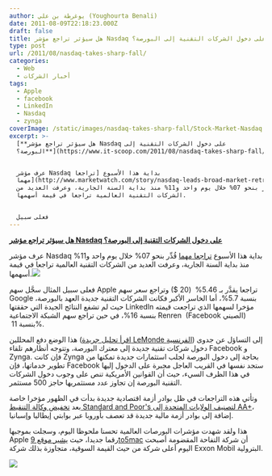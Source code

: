 ```yaml
---
author: يوغرطة بن علي (Youghourta Benali)
date: 2011-08-09T22:18:23.000Z
draft: false
title: هل سيؤثر تراجع مؤشر Nasdaq على دخول الشركات التقنية إلى البورصة؟
type: post
url: /2011/08/nasdaq-takes-sharp-fall/
categories:
  - Web
  - أخبار الشركات
tags:
  - Apple
  - facebook
  - LinkedIn
  - Nasdaq
  - zynga
coverImage: /static/images/nasdaq-takes-sharp-fall/Stock-Market-Nasdaq.jpeg
excerpt: >-
  [**هل سيؤثر تراجع مؤشر Nasdaq على دخول الشركات التقنية إلى
  البورصة؟**](https://www.it-scoop.com/2011/08/nasdaq-takes-sharp-fall/)


  عرف مؤشر Nasdaq بداية هذا الأسبوع [تراجعا
  مهما](http://www.marketwatch.com/story/nasdaq-leads-broad-market-retreat-2011-08-08?link=MW_latest_news)
  قُدِّر بنحو 07% خلال يوم واحد و11% منذ بداية السنة الجارية، وعرفت العديد من
  الشركات التقنية العالمية تراجعا في قيمة أسهمها.


  فعلى سبيل
---
```

[**هل سيؤثر تراجع مؤشر Nasdaq على دخول الشركات التقنية إلى البورصة؟**](https://www.it-scoop.com/2011/08/nasdaq-takes-sharp-fall/)

عرف مؤشر Nasdaq بداية هذا الأسبوع [تراجعا مهما](http://www.marketwatch.com/story/nasdaq-leads-broad-market-retreat-2011-08-08?link=MW_latest_news) قُدِّر بنحو 07% خلال يوم واحد و11% منذ بداية السنة الجارية، وعرفت العديد من الشركات التقنية العالمية تراجعا في قيمة أسهمها.![](/static/images/nasdaq-takes-sharp-fall/Stock-Market-Nasdaq.jpeg)

فعلى سبيل المثال سجَّل سهم Apple تراجعا يقدَّر بـ 5.46%  (20 $) وتراجع سعر سهم Google بنسبة 5.7%، أما الخاسر الأكبر فكانت الشركات التقنية جديدة العهد بالبورصة، حيث لم تشفع النتائج الجيدة التي حققتها LinkedIn مؤخرا لسهمها الذي تراجعت قيمته بنسبة 16%، في حين تراجع سهم الشبكة الاجتماعية Renren  (Facebook الصيني)  بنسبة 11%.

هذا الوضع دفع المحللين ([اقرأ تحليل جريدة LeMonde الفرنسية](http://www.lemonde.fr/technologies/article/2011/08/09/la-chute-du-nasdaq-pourrait-retarder-l-entree-en-bourse-de-societes-du-secteur-high-tech\_1557607\_651865.html)) إلى التساؤل عن جدوى دخول شركات تقنية جديدة إلى معترك البورصة، وتتوجه أنظارهم تلقاء Facebook و Zynga. فإن كانت Zynga بحاجة إلى دخول البورصة لجلب استثمارات جديدة تمكنها من تطوير خدماتها، فإن Facebook ستجد نفسها في القريب العاجل مجبرة على الدخول إليها في هذا الظرف السيء، حيث أن القوانين الأمريكية تنص على وجوب دخول الشركات التقنية البورصة إن تجاوز عدد مستثمريها حاجز 500 مستثمر.

وتأتي هذه التراجعات في ظل بوادر أزمة اقتصادية جديدة بدأت في الظهور مؤخرا خاصة بعد [تخفيض وكالة التنقيط Standard and Poor's لتصنيف الولايات المتحدة إلى AA+](http://www.reuters.com/article/2011/08/09/sandp-muni-ratings-idUSN1E7781M620110809)، إضافة إلى بوادر أزمة مالية جديدة قد تعصف بأوروبا عبر بوابتي إيطاليا وإسبانيا.

هذا ولقد شهدت مؤشرات البورصات العالمية تحسنا ملحوظا اليوم، وسجلت بموجبها Apple رقما جديدا، حيث [يشير موقع 9to5mac](http://9to5mac.com/2011/08/09/aapl-is-now-most-valuable-company-in-the-world/#more-87361) أن شركة التفاحة المقضومة أصبحت اليوم أعلى شركة من حيث القيمة السوقية، متجاوزة بذلك شركة Exxon Mobil البترولية.

![](/static/images/nasdaq-takes-sharp-fall/screen-shot-2011-08-09-at-1-19-23-pm1.png)
